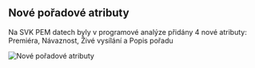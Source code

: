 ﻿---
categories: [kiwi]
layout: kiwi
---
 
## Nové pořadové atributy
Na SVK PEM datech byly v programové analýze přidány 4 nové atributy: Premiéra, Návaznost, Živé vysílání a Popis pořadu 

![Nové pořadové atributy]({{site.url}}/data/atributynewpremiera.PNG "Nové pořadové atributy")
 
